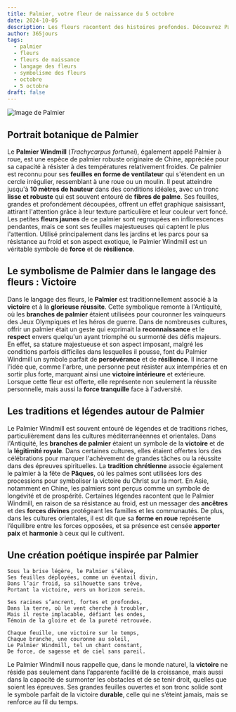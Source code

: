 ```yaml
---
title: Palmier, votre fleur de naissance du 5 octobre
date: 2024-10-05
description: Les fleurs racontent des histoires profondes. Découvrez Palmier, votre fleur de naissance du 5 octobre, ses symboles et récits fascinants. Plongez dans sa signification et son langage unique dans l'art floral.
author: 365jours
tags:
  - palmier
  - fleurs
  - fleurs de naissance
  - langage des fleurs
  - symbolisme des fleurs
  - octobre
  - 5 octobre
draft: false
---
```



![Image de Palmier](https://cdn.pixabay.com/photo/2020/08/02/16/33/palm-5458039_960_720.jpg#center)


## Portrait botanique de Palmier

Le **Palmier Windmill** (_Trachycarpus fortunei_), également appelé Palmier à roue, est une espèce de palmier robuste originaire de Chine, appréciée pour sa capacité à résister à des températures relativement froides. Ce palmier est reconnu pour ses **feuilles en forme de ventilateur** qui s'étendent en un cercle irrégulier, ressemblant à une roue ou un moulin. Il peut atteindre jusqu'à **10 mètres de hauteur** dans des conditions idéales, avec un tronc **lisse et robuste** qui est souvent entouré de **fibres de palme**. Ses feuilles, grandes et profondément découpées, offrent un effet graphique saisissant, attirant l'attention grâce à leur texture particulière et leur couleur vert foncé. Les petites **fleurs jaunes** de ce palmier sont regroupées en inflorescences pendantes, mais ce sont ses feuilles majestueuses qui captent le plus l'attention. Utilisé principalement dans les jardins et les parcs pour sa résistance au froid et son aspect exotique, le Palmier Windmill est un véritable symbole de **force** et de **résilience**.

## Le symbolisme de Palmier dans le langage des fleurs : Victoire

Dans le langage des fleurs, le **Palmier** est traditionnellement associé à la **victoire** et à la **glorieuse réussite**. Cette symbolique remonte à l'Antiquité, où les **branches de palmier** étaient utilisées pour couronner les vainqueurs des Jeux Olympiques et les héros de guerre. Dans de nombreuses cultures, offrir un palmier était un geste qui exprimait la **reconnaissance** et le **respect** envers quelqu'un ayant triomphé ou surmonté des défis majeurs. En effet, sa stature majestueuse et son aspect imposant, malgré les conditions parfois difficiles dans lesquelles il pousse, font du Palmier Windmill un symbole parfait de **persévérance** et de **résilience**. Il incarne l'idée que, comme l'arbre, une personne peut résister aux intempéries et en sortir plus forte, marquant ainsi une **victoire intérieure** et extérieure. Lorsque cette fleur est offerte, elle représente non seulement la réussite personnelle, mais aussi la **force tranquille** face à l'adversité.

## Les traditions et légendes autour de Palmier

Le Palmier Windmill est souvent entouré de légendes et de traditions riches, particulièrement dans les cultures méditerranéennes et orientales. Dans l'Antiquité, les **branches de palmier** étaient un symbole de la **victoire** et de la **légitimité royale**. Dans certaines cultures, elles étaient offertes lors des célébrations pour marquer l'achèvement de grandes tâches ou la réussite dans des épreuves spirituelles. La **tradition chrétienne** associe également le palmier à la fête de **Pâques**, où les palmes sont utilisées lors des processions pour symboliser la victoire du Christ sur la mort. En Asie, notamment en Chine, les palmiers sont perçus comme un symbole de longévité et de prospérité. Certaines légendes racontent que le Palmier Windmill, en raison de sa résistance au froid, est un messager des **ancêtres** et des **forces divines** protégeant les familles et les communautés. De plus, dans les cultures orientales, il est dit que sa **forme en roue** représente l’équilibre entre les forces opposées, et sa présence est censée **apporter paix** et **harmonie** à ceux qui le cultivent.

## Une création poétique inspirée par Palmier

```
Sous la brise légère, le Palmier s’élève,
Ses feuilles déployées, comme un éventail divin,
Dans l’air froid, sa silhouette sans trêve,
Portant la victoire, vers un horizon serein.

Ses racines s’ancrent, fortes et profondes,
Dans la terre, où le vent cherche à troubler,
Mais il reste implacable, défiant les ondes,
Témoin de la gloire et de la pureté retrouvée.

Chaque feuille, une victoire sur le temps,
Chaque branche, une couronne au soleil,
Le Palmier Windmill, tel un chant constant,
De force, de sagesse et de ciel sans pareil.
```

Le Palmier Windmill nous rappelle que, dans le monde naturel, la **victoire** ne réside pas seulement dans l’apparente facilité de la croissance, mais aussi dans la capacité de surmonter les obstacles et de se tenir droit, quelles que soient les épreuves. Ses grandes feuilles ouvertes et son tronc solide sont le symbole parfait de la victoire **durable**, celle qui ne s’éteint jamais, mais se renforce au fil du temps.